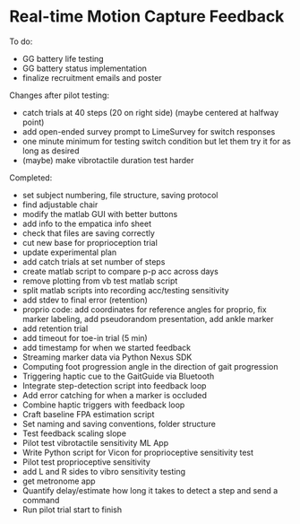 # Real-time Motion Capture Feedback
To do:
* GG battery life testing
* GG battery status implementation
* finalize recruitment emails and poster

Changes after pilot testing:
* catch trials at 40 steps (20 on right side) (maybe centered at halfway point)
* add open-ended survey prompt to LimeSurvey for switch responses
* one minute minimum for testing switch condition but let them try it for as long as desired
* (maybe) make vibrotactile duration test harder

Completed:
* set subject numbering, file structure, saving protocol
* find adjustable chair
* modify the matlab GUI with better buttons
* add info to the empatica info sheet
* check that files are saving correctly
* cut new base for proprioception trial
* update experimental plan
* add catch trials at set number of steps 
* create matlab script to compare p-p acc across days
* remove plotting from vb test matlab script
* split matlab scripts into recording acc/testing sensitivity
* add stdev to final error (retention)
* proprio code: add coordinates for reference angles for proprio, fix marker labeling, add pseudorandom presentation, add ankle marker
* add retention trial
* add timeout for toe-in trial (5 min)
* add timestamp for when we started feedback
* Streaming marker data via Python Nexus SDK
* Computing foot progression angle in the direction of gait progression
* Triggering haptic cue to the GaitGuide via Bluetooth
* Integrate step-detection script into feedback loop
* Add error catching for when a marker is occluded
* Combine haptic triggers with feedback loop
* Craft baseline FPA estimation script
* Set naming and saving conventions, folder structure
* Test feedback scaling slope
* Pilot test vibrotactile sensitivity ML App
* Write Python script for Vicon for proprioceptive sensitivity test
* Pilot test proprioceptive sensitivity
* add L and R sides to vibro sensitivity testing
* get metronome app
* Quantify delay/estimate how long it takes to detect a step and send a command
* Run pilot trial start to finish
